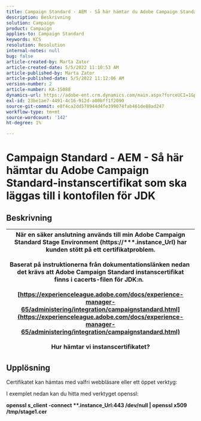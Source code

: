 ```yaml
---
title: Campaign Standard - AEM - Så här hämtar du Adobe Campaign Standard-instanscertifikat som ska läggas till i kontofilen för JDK
description: Beskrivning
solution: Campaign
product: Campaign
applies-to: Campaign Standard
keywords: KCS
resolution: Resolution
internal-notes: null
bug: false
article-created-by: Marta Zator
article-created-date: 5/5/2022 11:10:53 AM
article-published-by: Marta Zator
article-published-date: 5/5/2022 11:12:06 AM
version-number: 2
article-number: KA-15088
dynamics-url: https://adobe-ent.crm.dynamics.com/main.aspx?forceUCI=1&pagetype=entityrecord&etn=knowledgearticle&id=16f10f06-64cc-ec11-a7b5-6045bd00dbbc
exl-id: 23be1ae7-4491-4c16-912d-a00bff1f2090
source-git-commit: e8f4ca2dd578944d4fe399074fab461de88ad247
workflow-type: tm+mt
source-wordcount: '142'
ht-degree: 1%

---
```


# Campaign Standard - AEM - Så här hämtar du Adobe Campaign Standard-instanscertifikat som ska läggas till i kontofilen för JDK

## Beskrivning



| När en säker anslutning används till min Adobe Campaign Standard Stage Environment (<b>https://\*\*\*.instance_Url</b>) har kunden stött på ett certifikatproblem.<br><br>  Baserat på instruktionerna från dokumentationslänken nedan &#x200B; det krävs att Adobe Campaign Standard instanscertifikat finns i cacerts-filen för JDK:n.  <br><br>[https://experienceleague.adobe.com/docs/experience-manager-65/administering/integration/campaignstandard.html](https://experienceleague.adobe.com/docs/experience-manager-65/administering/integration/campaignstandard.html)<br><br>  Hur hämtar vi instanscertifikatet? |
| --- |



## Upplösning


Certifikatet kan hämtas med valfri webbläsare eller ett öppet verktyg:

I exemplet nedan kan du hitta med verktyget openssl:

<b>openssl s_client -connect \*\*.instance_Url:443 /dev/null | openssl x509 /tmp/stage1.cer</b>
